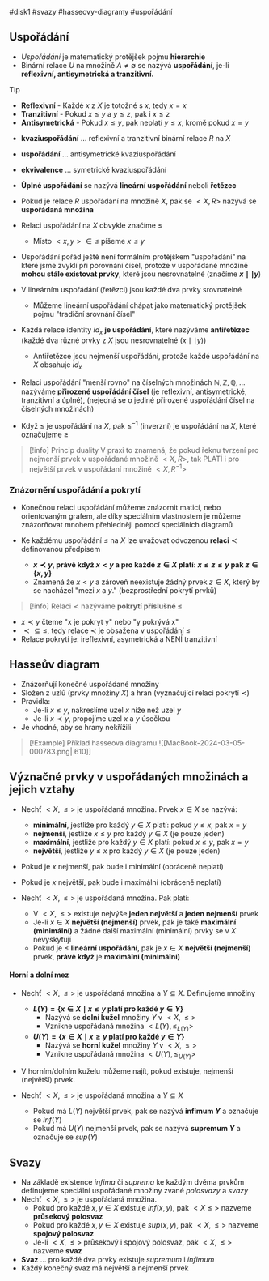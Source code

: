 #disk1 #svazy #hasseovy-diagramy #uspořádání
## Uspořádání
- *Uspořádání* je matematický protějšek pojmu **hierarchie**
- Binární relace $U$ na množině $A \neq \emptyset$ se nazývá **uspořádání**, je-li **reflexivní, antisymetrická a tranzitivní.**
>[!tip]
>- **Reflexivní** - Každé $x$ z $X$ je totožné s $x$, tedy $x = x$
> - **Tranzitivní** - Pokud $x \leq y$ a $y \leq z$, pak i $x \leq z$
> - **Antisymetrická** - Pokud $x \leq y$, pak neplatí $y \leq x$, kromě pokud $x = y$
- **kvaziuspořádání** ... reflexivní a tranzitivní binární relace $R$ na $X$
- **uspořádání** ... antisymetrické  kvaziuspořádání
- **ekvivalence** ... symetrické kvaziuspořádání
- **Úplné uspořádání** se nazývá **lineární uspořádání** neboli **řetězec**
- Pokud je relace $R$ uspořádání na množině $X$, pak se $<X,R>$ nazývá se **uspořádaná množina**
- Relaci uspořádání na $X$ obvykle značíme $\leq$ 
	- Místo $<x,y> \in \leq$ píšeme $x \leq y$
- Uspořádání pořád ještě není formálním protějškem "uspořádání" na které jsme zvyklí při porovnání čísel, protože v uspořádané množině **mohou stále existovat prvky**, které jsou nesrovnatelné (značíme **$x \mid \mid y$**)
- V lineárním uspořádání (řetězci) jsou každé dva prvky srovnatelné
	- Můžeme lineární uspořádání chápat jako matematický protějšek pojmu "tradiční srovnání čísel"
- Každá relace identity $id_{x}$ **je uspořádání**, které nazýváme **antiřetězec** (každé dva různé prvky z $X$ jsou nesrovnatelné ($x \mid \mid y$))
	- Antiřetězce jsou nejmenší uspořádání, protože každé uspořádání na $X$ obsahuje $id_{x}$

- Relaci uspořádání "menší rovno" na číselných množinách $\mathbb{N}, \mathbb{Z}, \mathbb{Q}, ...$ nazýváme **přirozené uspořádání čísel** (je reflexivní, antisymetrické, tranzitivní a úplné), (nejedná se o jediné přirozené uspořádání čísel na číselných množinách)
- Když $\leq$ je uspořádání na $X$, pak $\leq^{-1}$ (inverzní) je uspořádání na $X$, které označujeme $\geq$
>[!info] Princip duality
> V praxi to znamená, že pokud řeknu tvrzení pro nejmenší prvek v uspořádané množině $<X,R>$, tak PLATÍ i pro největší prvek v uspořádaní množině $<X,R^{-1}>$
### Znázornění uspořádání a pokrytí
- Konečnou relaci uspořádání můžeme znázornit maticí, nebo orientovaným grafem, ale díky speciálním vlastnostem je můžeme znázorňovat mnohem přehledněji pomocí speciálních diagramů

- Ke každému uspořádání $\leq$ na $X$ lze uvažovat odvozenou **relaci** $\prec$ definovanou předpisem
	- **$x \prec y$, právě když $x < y$ a pro každé $z \in X$ platí: $x \leq z \leq y$ pak $z \in \{x,y\}$**
	- Znamená že $x < y$ a zároveň neexistuje žádný prvek $z \in X$, který by se nacházel "mezi $x$ a $y$." (bezprostřední pokrytí prvků)
>[!info]
>Relaci $\prec$ nazýváme **pokrytí příslušné $\leq$**
- $x \prec y$ čteme "x je pokryt y" nebo "y pokrývá x"
- $\prec \subseteq \leq$, tedy relace $\prec$ je obsažena v uspořádání $\leq$
- Relace pokrytí je: ireflexivní, asymetrická a NENÍ tranzitivní
## Hasseův diagram
- Znázorňují konečné uspořádané množiny
- Složen z uzlů (prvky množiny $X$) a hran (vyznačující relaci pokrytí $\prec$)
- Pravidla:
	- Je-li $x \leq y$, nakreslíme uzel $x$ níže než uzel $y$
	- Je-li $x \prec y$, propojíme uzel $x$ a $y$ úsečkou
- Je vhodné, aby se hrany nekřížili

>[!Example] Příklad hasseova diagramu
>![[MacBook-2024-03-05-000783.png| 610]]
## Význačné prvky v uspořádaných množinách a jejich vztahy
- Nechť $<X, \leq >$ je uspořádaná množina. Prvek $x \in X$ se nazývá:
	- **minimální**, jestliže pro každý $y \in X$ platí: pokud $y \leq x$, pak $x = y$
	- **nejmenší**, jestliže $x \leq y$ pro každý $y \in X$ (je pouze jeden)
	- **maximální**, jestliže pro každý $y \in X$ platí: pokud $x \leq y$, pak $x = y$
	- **největší**, jestliže $y \leq x$ pro každý $y \in X$ (je pouze jeden)
- Pokud je $x$ nejmenší, pak bude i minimální (obráceně neplatí)
- Pokud je $x$ největší, pak bude i maximální (obráceně neplatí)

- Nechť $<X, \leq>$ je uspořádaná množina. Pak platí:
	- V $<X, \leq >$ existuje nejvýše **jeden největší** a **jeden nejmenší** prvek
	- Je-li $x \in X$ **největší (nejmenší)** prvek, pak je také **maximální (minimální)** a žádné další maximální (minimální) prvky se v $X$ nevyskytují
	- Pokud je $\leq$ **lineární uspořádání**, pak je $x \in X$ **největší (nejmenší)** prvek, **právě když** je **maximální (minimální)**
#### Horní a dolní mez
- Nechť $<X, \leq >$ je uspořádaná množina a $Y \subseteq X$. Definujeme množiny
	- **$L(Y) = \{ x \in X \mid x \leq y$ platí pro každé $y \in Y \}$**
		- Nazývá se **dolní kužel** množiny $Y$ v $<X, \leq >$
		- Vznikne uspořádaná množina $<L(Y), \leq_{L(Y)}>$
	- **$U(Y) = \{x \in X \mid x \geq y$ platí pro každé $y \in Y\}$**
		- Nazývá se **horní kužel** množiny $Y$ v $<X, \leq>$
		- Vznikne uspořádaná množina $<U(Y), \leq_{U(Y)}>$

- V horním/dolním kuželu můžeme najít, pokud existuje, nejmenší (největší) prvek.
- Nechť $<X, \leq>$ je uspořádaná množina a $Y \subseteq X$
	- Pokud má $L(Y)$ největší prvek, pak se nazývá **infimum $Y$** a označuje se $inf(Y)$
	- Pokud má $U(Y)$ nejmenší prvek, pak se nazývá **supremum $Y$** a označuje se $sup(Y)$
## Svazy
- Na základě existence *infima* či *suprema* ke každým dvěma prvkům definujeme speciální uspořádané množiny zvané *polosvazy* a *svazy*
- Nechť $<X, \leq>$ je uspořádaná množina.
	- Pokud pro každé $x, y \in X$ existuje $inf(x,y)$, pak $<X \leq>$ nazveme **průsekový polosvaz**
	- Pokud pro každé $x,y \in X$ existuje $sup(x,y)$, pak $<X, \leq>$ nazveme **spojový polosvaz**
	- Je-li $<X, \leq>$ průsekový i spojový polosvaz, pak $<X, \leq>$ nazveme **svaz**
- **Svaz** ... pro každé dva prvky existuje *supremum* i *infimum*
- Každý konečný svaz má největší a nejmenší prvek